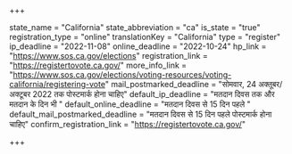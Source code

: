 +++

state_name = "California"
state_abbreviation = "ca"
is_state = "true"
registration_type = "online"
translationKey = "California"
type = "register"
ip_deadline = "2022-11-08"
online_deadline = "2022-10-24"
hp_link = "https://www.sos.ca.gov/elections"
registration_link = "https://registertovote.ca.gov/"
more_info_link = "https://www.sos.ca.gov/elections/voting-resources/voting-california/registering-vote"
mail_postmarked_deadline = "सोमवार, 24 अक्तूबर/अक्टूबर 2022 तक पोस्टमार्क होना चाहिए"
default_ip_deadline = "मतदान दिवस तक और मतदान के दिन भी "
default_online_deadline = "मतदान दिवस से 15 दिन पहले "
default_mail_postmarked_deadline = "मतदान दिवस से 15 दिन पहले पोस्टमार्क होना चाहिए"
confirm_registration_link = "https://registertovote.ca.gov/"

+++
